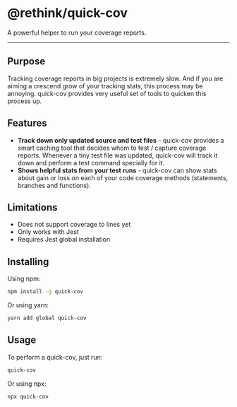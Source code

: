 # @rethink/quick-cov

A powerful helper to run your coverage reports.

---

## Purpose

Tracking coverage reports in big projects is extremely slow. And if you are aiming a crescend grow of your tracking stats, this process may be annoying. quick-cov provides very useful set of tools to quicken this process up.

## Features

-   **Track down only updated source and test files** - quick-cov provides a smart caching tool that decides whom to test / capture coverage reports. Whenever a tiny test file was updated, quick-cov will track it down and perform a test command specially for it.
-   **Shows helpful stats from your test runs** - quick-cov can show stats about gain or loss on each of your code coverage methods (statements, branches and functions).

## Limitations

-   Does not support coverage to lines yet
-   Only works with Jest
-   Requires Jest global installation

## Installing

Using npm:

```bash
npm install -g quick-cov
```

Or using yarn:

```bash
yarn add global quick-cov
```

## Usage

To perform a quick-cov, just run:

```bash
quick-cov
```

Or using npx:

```bash
npx quick-cov
```
